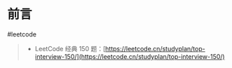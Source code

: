 
# 前言

#leetcode 

> - LeetCode 经典 150 题：[https://leetcode.cn/studyplan/top-interview-150/](https://leetcode.cn/studyplan/top-interview-150/)

